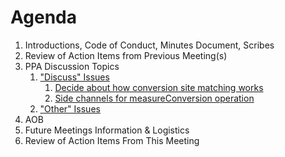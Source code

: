 # Agenda

1. Introductions, Code of Conduct, Minutes Document, Scribes
1. Review of Action Items from Previous Meeting(s)
1. PPA Discussion Topics
   1. ["Discuss" Issues](https://github.com/w3c/ppa/issues?q=state%3Aopen%20label%3A%22discuss%22)
      1. [Decide about how conversion site matching works](https://github.com/w3c/ppa/issues/145)
      2. [Side channels for measureConversion operation ](https://github.com/w3c/ppa/issues/153)
   3. ["Other" Issues](https://github.com/patcg/ppa-api/issues?q=state%3Aopen%20-label%3A%22discuss%22%20%20is%3Aissue)
1. AOB
2. Future Meetings Information & Logistics
3. Review of Action Items From This Meeting
